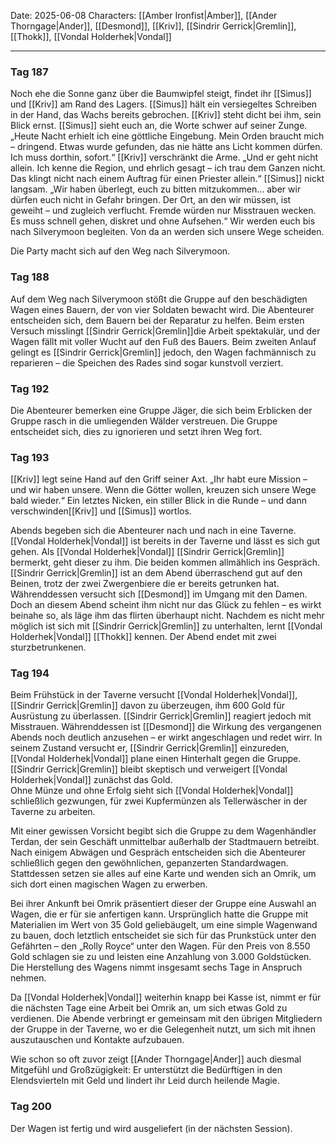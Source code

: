 Date: 2025-06-08
Characters: [[Amber Ironfist|Amber]], [[Ander Thorngage|Ander]], [[Desmond]], [[Kriv]], [[Sindrir Gerrick|Gremlin]], [[Thokk]], [[Vondal Holderhek|Vondal]]

---
### Tag 187
Noch ehe die Sonne ganz über die Baumwipfel steigt, findet ihr [[Simus]] und [[Kriv]] am Rand des Lagers. [[Simus]] hält ein versiegeltes Schreiben in der Hand, das Wachs bereits gebrochen. [[Kriv]] steht dicht bei ihm, sein Blick ernst.
[[Simus]] sieht euch an, die Worte schwer auf seiner Zunge. „Heute Nacht erhielt ich eine göttliche Eingebung. Mein Orden braucht mich – dringend. Etwas wurde gefunden, das nie hätte ans Licht kommen dürfen. Ich muss dorthin, sofort.“
[[Kriv]] verschränkt die Arme. „Und er geht nicht allein. Ich kenne die Region, und ehrlich gesagt – ich trau dem Ganzen nicht. Das klingt nicht nach einem Auftrag für einen Priester allein.“
[[Simus]] nickt langsam. „Wir haben überlegt, euch zu bitten mitzukommen… aber wir dürfen euch nicht in Gefahr bringen. Der Ort, an den wir müssen, ist geweiht – und zugleich verflucht. Fremde würden nur Misstrauen wecken. Es muss schnell gehen, diskret und ohne Aufsehen.“
Wir werden euch bis nach Silverymoon begleiten. Von da an werden sich unsere Wege scheiden.

Die Party macht sich auf den Weg nach Silverymoon.

### Tag 188
Auf dem Weg nach Silverymoon stößt die Gruppe auf den beschädigten Wagen eines Bauern, der von vier Soldaten bewacht wird. Die Abenteurer entscheiden sich, dem Bauern bei der Reparatur zu helfen. Beim ersten Versuch misslingt [[Sindrir Gerrick|Gremlin]]die Arbeit spektakulär, und der Wagen fällt mit voller Wucht auf den Fuß des Bauers. Beim zweiten Anlauf gelingt es [[Sindrir Gerrick|Gremlin]] jedoch, den Wagen fachmännisch zu reparieren – die Speichen des Rades sind sogar kunstvoll verziert.

### Tag 192
Die Abenteurer bemerken eine Gruppe Jäger, die sich beim Erblicken der Gruppe rasch in die umliegenden Wälder verstreuen. Die Gruppe entscheidet sich, dies zu ignorieren und setzt ihren Weg fort.

### Tag 193
[[Kriv]] legt seine Hand auf den Griff seiner Axt. „Ihr habt eure Mission – und wir haben unsere. Wenn die Götter wollen, kreuzen sich unsere Wege bald wieder.“
Ein letztes Nicken, ein stiller Blick in die Runde – und dann verschwinden[[Kriv]] und [[Simus]] wortlos.

Abends begeben sich die Abenteurer nach und nach in eine Taverne. [[Vondal Holderhek|Vondal]] ist bereits in der Taverne und lässt es sich gut gehen.
Als [[Vondal Holderhek|Vondal]] [[Sindrir Gerrick|Gremlin]] bermerkt, geht dieser zu ihm. Die beiden kommen allmählich ins Gespräch. [[Sindrir Gerrick|Gremlin]] ist an dem Abend überraschend gut auf den Beinen, trotz der zwei Zwergenbiere die er bereits getrunken hat.
Währenddessen versucht sich [[Desmond]] im Umgang mit den Damen. Doch an diesem Abend scheint ihm nicht nur das Glück zu fehlen – es wirkt beinahe so, als läge ihm das flirten überhaupt nicht.
Nachdem es nicht mehr möglich ist sich mit [[Sindrir Gerrick|Gremlin]] zu unterhalten, lernt [[Vondal Holderhek|Vondal]] [[Thokk]] kennen.
Der Abend endet mit zwei sturzbetrunkenen.

### Tag 194
Beim Frühstück in der Taverne versucht [[Vondal Holderhek|Vondal]], [[Sindrir Gerrick|Gremlin]] davon zu überzeugen, ihm 600 Gold für Ausrüstung zu überlassen. [[Sindrir Gerrick|Gremlin]] reagiert jedoch mit Misstrauen. Währenddessen ist [[Desmond]] die Wirkung des vergangenen Abends noch deutlich anzusehen – er wirkt angeschlagen und redet wirr. In seinem Zustand versucht er, [[Sindrir Gerrick|Gremlin]] einzureden, [[Vondal Holderhek|Vondal]] plane einen Hinterhalt gegen die Gruppe. [[Sindrir Gerrick|Gremlin]] bleibt skeptisch und verweigert [[Vondal Holderhek|Vondal]] zunächst das Gold.  
Ohne Münze und ohne Erfolg sieht sich [[Vondal Holderhek|Vondal]] schließlich gezwungen, für zwei Kupfermünzen als Tellerwäscher in der Taverne zu arbeiten.

Mit einer gewissen Vorsicht begibt sich die Gruppe zu dem Wagenhändler Terdan, der sein Geschäft unmittelbar außerhalb der Stadtmauern betreibt. Nach einigem Abwägen und Gespräch entscheiden sich die Abenteurer schließlich gegen den gewöhnlichen, gepanzerten Standardwagen. Stattdessen setzen sie alles auf eine Karte und wenden sich an Omrik, um sich dort einen magischen Wagen zu erwerben.

Bei ihrer Ankunft bei Omrik präsentiert dieser der Gruppe eine Auswahl an Wagen, die er für sie anfertigen kann. Ursprünglich hatte die Gruppe mit Materialien im Wert von 35 Gold geliebäugelt, um eine simple Wagenwand zu bauen, doch letztlich entscheidet sie sich für das Prunkstück unter den Gefährten – den „Rolly Royce“ unter den Wagen. Für den Preis von 8.550 Gold schlagen sie zu und leisten eine Anzahlung von 3.000 Goldstücken. Die Herstellung des Wagens nimmt insgesamt sechs Tage in Anspruch nehmen.

Da [[Vondal Holderhek|Vondal]] weiterhin knapp bei Kasse ist, nimmt er für die nächsten Tage eine Arbeit bei Omrik an, um sich etwas Gold zu verdienen. Die Abende verbringt er gemeinsam mit den übrigen Mitgliedern der Gruppe in der Taverne, wo er die Gelegenheit nutzt, um sich mit ihnen auszutauschen und Kontakte aufzubauen.

Wie schon so oft zuvor zeigt [[Ander Thorngage|Ander]] auch diesmal Mitgefühl und Großzügigkeit: Er unterstützt die Bedürftigen in den Elendsvierteln mit Geld und lindert ihr Leid durch heilende Magie.

### Tag 200
Der Wagen ist fertig und wird ausgeliefert (in der nächsten Session).